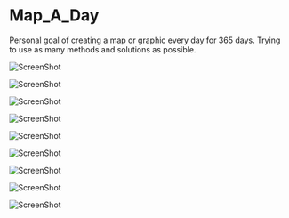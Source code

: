 Map_A_Day
=========

Personal goal of creating a map or graphic every day for 365 days. Trying to use as many methods and solutions as possible.

![ScreenShot](http://jasonhoward.info/wp-content/uploads/2014/10/UK_Oil_Wells_and_Geological_Basins.bmp)

![ScreenShot](http://jasonhoward.info/wp-content/uploads/2014/09/Screen-Shot-2014-09-29-at-5.04.11-PM.png)

![ScreenShot](http://jasonhoward.info/wp-content/uploads/2014/09/MapBoxStudio_greengrass.png)

![ScreenShot](http://jasonhoward.info/wp-content/uploads/2011/02/japanmaps.png)

![ScreenShot](http://jasonhoward.info/wp-content/uploads/2014/10/Screen-Shot-2014-10-13-at-3.01.14-PM.png)

![ScreenShot](https://s3.amazonaws.com/images.m2i.stamen.com/20141016/mapstack_M3KHew02VKI.png)

![ScreenShot](http://jasonhoward.info/wp-content/uploads/2014/09/Screen-Shot-2014-09-21-at-6.40.41-PM.png)

![ScreenShot](http://jasonhoward.info/wp-content/uploads/2014/09/Screen-Shot-2014-09-22-at-9.41.37-PM.png)

![ScreenShot](http://jasonhoward.info/wp-content/uploads/2013/04/Screen-Shot-2013-04-11-at-6.32.37-PM.png)

